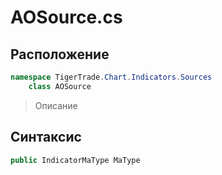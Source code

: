 
# AOSource.cs
## Расположение
```csharp
namespace TigerTrade.Chart.Indicators.Sources  
    class AOSource
```

> Описание

## Синтаксис
```csharp
public IndicatorMaType MaType
```
